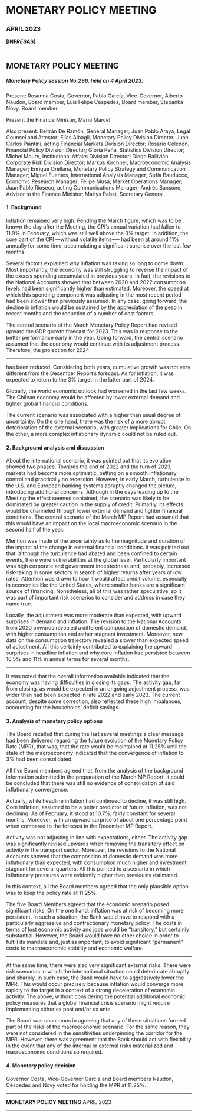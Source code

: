 # MONETARY POLICY MEETING

### APRIL 2023

**[INF*RES*AS]**


-----

## MONETARY POLICY MEETING

##### Monetary Policy session No.296, held on 4 April 2023.

Present: Rosanna Costa, Governor, Pablo García, Vice-Governor, Alberto Naudon, Board member, Luis
Felipe Céspedes, Board member, Stepanka Novy, Board member.

Present the Finance Minister, Mario Marcel.

Also present: Beltrán De Ramón, General Manager; Juan Pablo Araya, Legal Counsel and Attestor; Elías
Albagli, Monetary Policy Division Director; Juan Carlos Piantini, acting Financial Markets Division Director;
Rosario Celedón, Financial Policy Division Director; Gloria Peña, Statistics Division Director; Michel Moure,
Institutional Affairs Division Director; Diego Ballivián, Corporate Risk Division Director; Markus Kirchner,
Macroeconomic Analysis Manager; Enrique Orellana, Monetary Policy Strategy and Communication
Manager; Miguel Fuentes, International Analysis Manager; Sofía Bauducco, Economic Research Manager;
Felipe Musa, Market Operations Manager; Juan Pablo Rioseco, acting Communications Manager; Andrés
Sansone, Advisor to the Finance Minister; Marlys Pabst, Secretary General.

#### 1. Background

Inflation remained very high. Pending the March figure, which was to be known the day after the Meeting,
the CPI’s annual variation had fallen to 11.9% in February, which was still well above the 3% target. In
addition, the core part of the CPI —without volatile items–— had been at around 11% annually for some
time, accumulating a significant surprise over the last few months.

Several factors explained why inflation was taking so long to come down. Most importantly, the economy
was still struggling to reverse the impact of the excess spending accumulated in previous years. In fact, the
revisions to the National Accounts showed that between 2020 and 2022 consumption levels had been
significantly higher than estimated. Moreover, the speed at which this spending component was adjusting
in the most recent period had been slower than previously assumed. In any case, going forward, the decline
in inflation would be sustained by the appreciation of the peso in recent months and the reduction of a
number of cost factors.

The central scenario of the March Monetary Policy Report had revised upward the GDP growth forecast for
2023. This was in response to the better performance early in the year. Going forward, the central scenario
assumed that the economy would continue with its adjustment process. Therefore, the projection for 2024


-----

has been reduced. Considering both years, cumulative growth was not very different from the December
Report’s forecast. As for inflation, it was expected to return to the 3% target in the latter part of 2024.

Globally, the world economic outlook had worsened in the last few weeks. The Chilean economy would be
affected by lower external demand and tighter global financial conditions.

The current scenario was associated with a higher than usual degree of uncertainty. On the one hand, there
was the risk of a more abrupt deterioration of the external scenario, with greater implications for Chile. On
the other, a more complex inflationary dynamic could not be ruled out.

#### 2. Background analysis and discussion

About the international scenario, it was pointed out that its evolution showed two phases. Towards the
end of 2022 and the turn of 2023, markets had become more optimistic, betting on a smooth inflationary
control and practically no recession. However, in early March, turbulence in the U.S. and European banking
systems abruptly changed the picture, introducing additional concerns. Although in the days leading up to
the Meeting the effect seemed contained, the scenario was likely to be dominated by greater caution in
the supply of credit. Primarily, its effects would be channeled through lower external demand and tighter
financial conditions. The central scenario of the March MP Report had assumed that this would have an
impact on the local macroeconomic scenario in the second half of the year.

Mention was made of the uncertainty as to the magnitude and duration of the impact of the change
in external financial conditions. It was pointed out that, although the turbulence had abated and been
confined to certain events, there were vulnerabilities at the global level. Particularly important was high
corporate and government indebtedness and, probably, increased risk-taking in some sectors in search of
higher returns after years of low rates. Attention was drawn to how it would affect credit volume, especially
in economies like the United States, where smaller banks are a significant source of financing. Nonetheless,
all of this was rather speculative, so it was part of important risk scenarios to consider and address in case
they came true.

Locally, the adjustment was more moderate than expected, with upward surprises in demand and inflation.
The revision to the National Accounts from 2020 onwards revealed a different composition of domestic
demand, with higher consumption and rather stagnant investment. Moreover, new data on the consumption
trajectory revealed a slower than expected speed of adjustment. All this certainly contributed to explaining
the upward surprises in headline inflation and why core inflation had persisted between 10.5% and 11%
in annual terms for several months.


-----

It was noted that the overall information available indicated that the economy was having difficulties
in closing its gaps. The activity gap, far from closing, as would be expected in an ongoing adjustment
process, was wider than had been expected in late 2022 and early 2023. The current account, despite some
correction, also reflected these high imbalances, accounting for the households’ deficit savings.

#### 3. Analysis of monetary policy options

The Board recalled that during the last several meetings a clear message had been delivered regarding
the future evolution of the Monetary Policy Rate (MPR), that was, that the rate would be maintained at
11.25% until the state of the macroeconomy indicated that the convergence of inflation to 3% had been
consolidated.

All five Board members agreed that, from the analysis of the background information submitted in the
preparation of the March MP Report, it could be concluded that there was still no evidence of consolidation
of said inflationary convergence.

Actually, while headline inflation had continued to decline, it was still high. Core inflation, assumed to be a
better predictor of future inflation, was not declining. As of February, it stood at 10.7%, fairly constant for
several months. Moreover, with an upward surprise of about one percentage point when compared to the
forecast in the December MP Report.

Activity was not adjusting in line with expectations, either. The activity gap was significantly revised upwards
when removing the transitory effect on activity in the transport sector. Moreover, the revisions to the
National Accounts showed that the composition of domestic demand was more inflationary than expected,
with consumption much higher and investment stagnant for several quarters. All this pointed to a scenario
in which inflationary pressures were evidently higher than previously estimated.

In this context, all the Board members agreed that the only plausible option was to keep the policy rate at
11.25%.

The five Board Members agreed that the economic scenario posed significant risks. On the one hand,
inflation was at risk of becoming more persistent. In such a situation, the Bank would have to respond with
a particularly aggressive and contractionary monetary policy. The costs in terms of lost economic activity and
jobs would be “transitory,” but certainly substantial. However, the Board would have no other choice in
order to fulfill its mandate and, just as important, to avoid significant “permanent” costs to macroeconomic
stability and economic welfare.


-----

At the same time, there were also very significant external risks. There were risk scenarios in which the
international situation could deteriorate abruptly and sharply. In such case, the Bank would have to
aggressively lower the MPR. This would occur precisely because inflation would converge more rapidly
to the target in a context of a strong deceleration of economic activity. The above, without considering
the potential additional economic policy measures that a global financial crisis scenario might require
implementing either ex post and/or ex ante.

The Board was unanimous in agreeing that any of these situations formed part of the risks of the
macroeconomic scenario. For the same reason, they were not considered in the sensitivities underpinning
the corridor for the MPR. However, there was agreement that the Bank should act with flexibility in the
event that any of the internal or external risks materialized and macroeconomic conditions so required.

#### 4. Monetary policy decision

Governor Costa, Vice-Governor García and Board members Naudon, Céspedes and Novy voted for holding
the MPR at 11.25%.


-----

**MONETARY POLICY MEETING**
APRIL 2023


-----

